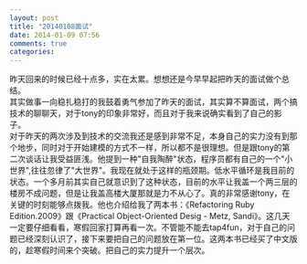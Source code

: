 ```yaml
---
layout: post
title: "20140108面试"
date: 2014-01-09 07:56
comments: true
categories: 
---
```

昨天回来的时候已经十点多，实在太累。想想还是今早早起把昨天的面试做个总结。   
其实做事一向稳扎稳打的我鼓着勇气参加了昨天的面试，其实算不算面试，两个搞技术的聊聊天，对于tony的印象非常好，而且对于我来说确实看到了自己的影子。   
对于昨天的两次涉及到技术的交流我还是感到非常不足，本身自己的实力没有到那个地步，同时对于开始建模的方式不一样，所以都不是很理想。但是跟tony的第二次谈话让我受益匪浅。他提到一种"自我陶醉"状态，程序员都有自己的一个"小世界",往往忽律了"大世界"。我现在就处于这样的瓶颈期。低水平循环是我目前的状态。一个多月前其实自己就意识到了这种状态，目前的水平让我盖一个两三层的楼房不成问题，但是让我盖高楼大厦那就是力不从心了。真的非常感谢tony，在关键的时刻能够点拨我。他也介绍给我了两本书：《Refactoring Ruby Edition.2009》跟《Practical Object-Oriented Desig - Metz, Sandi》。这几天一定要仔细看看，寒假回家打算再看一次。不管能不能去tap4fun，对于自己的问题已经深刻认识了，接下来要把自己的问题放在第一位。这两本书已经买了中文版的，趁寒假时间来个突破。把自己的实力提升一个层次。